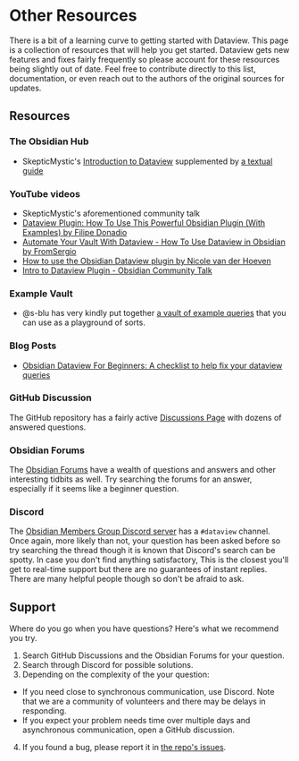# Other Resources

There is a bit of a learning curve to getting started with Dataview.
This page is a collection of resources that will help you get started.
Dataview gets new features and fixes fairly frequently so please account for these resources being slightly out of date.
Feel free to contribute directly to this list, documentation, or even reach out to the authors of the original sources for updates.

## Resources

### The Obsidian Hub

- SkepticMystic's [Introduction to Dataview](https://publish.obsidian.md/hub/04+-+Guides%2C+Workflows%2C+%26+Courses/Community+Talks/YT+-+An+Introduction+to+Dataview) supplemented by [a textual guide](https://publish.obsidian.md/hub/04+-+Guides%2C+Workflows%2C+%26+Courses/Guides/An+Introduction+to+Dataview)

### YouTube videos

- SkepticMystic's aforementioned community talk
- [Dataview Plugin: How To Use This Powerful Obsidian Plugin (With Examples) by Filipe Donadio](https://www.youtube.com/watch?v=7kFEl7Ovsr8)
- [Automate Your Vault With Dataview - How To Use Dataview in Obsidian by FromSergio](https://www.youtube.com/watch?v=8yjNuiSBSAM)
- [How to use the Obsidian Dataview plugin by Nicole van der Hoeven](https://www.youtube.com/watch?v=JTObSymEvWA)
- [Intro to Dataview Plugin - Obsidian Community Talk](https://www.youtube.com/watch?v=lclif6l9UgQ)

### Example Vault

- @s-blu has very kindly put together [a vault of example queries](https://github.com/s-blu/obsidian_dataview_example_vault/) that you can use as a playground of sorts.

### Blog Posts

- [Obsidian Dataview For Beginners: A checklist to help fix your dataview queries](https://denisetodd.medium.com/obsidian-dataview-for-beginners-a-checklist-to-help-fix-your-dataview-queries-11acc57f1e48)

### GitHub Discussion

The GitHub repository has a fairly active [Discussions Page](https://github.com/blacksmithgu/obsidian-dataview/discussions/) with dozens of answered questions.

### Obsidian Forums

The [Obsidian Forums](https://forum.obsidian.md/) have a wealth of questions and answers and other interesting tidbits as well.
Try searching the forums for an answer, especially if it seems like a beginner question.

### Discord

The [Obsidian Members Group Discord server](https://obsidian.md/community) has a `#dataview` channel.
Once again, more likely than not, your question has been asked before so try searching the thread though it is known that Discord's search can be spotty.
In case you don't find anything satisfactory, 
This is the closest you'll get to real-time support but there are no guarantees of instant replies.
There are many helpful people though so don't be afraid to ask.

## Support

Where do you go when you have questions?
Here's what we recommend you try.

1. Search GitHub Discussions and the Obsidian Forums for your question.
2. Search through Discord for possible solutions.
3. Depending on the complexity of the your question:
  - If you need close to synchronous communication, use Discord. Note that we are a community of volunteers and there may be delays in responding.
  - If you expect your problem needs time over multiple days and asynchronous communication, open a GitHub discussion.
4. If you found a bug, please report it in [the repo's issues](https://github.com/blacksmithgu/obsidian-dataview/issues).

